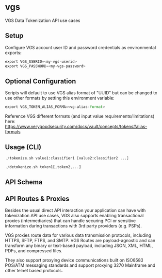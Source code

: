 # vgs
VGS Data Tokenization API use cases

## Setup
Configure VGS account user ID and password credentials as environmental exports:
```python
export VGS_USERID=<my-vgs-userid>
export VGS_PASSWORD=<my-vgs-password>
```

## Optional Configuration
Scripts will default to use VGS alias format of "UUID" but can be changed to use other formats by setting this environment variable:
```python
export VGS_TOKEN_ALIAS_FORMA=<vg-alias-format>
```
Reference VGS different formats (and input value requirements/limitations) here: https://www.verygoodsecurity.com/docs/vault/concepts/tokens#alias-formats

## Usage (CLI)

```python
./tokenize.sh value1:classifier1 [value2:classifier2 ...]
```

```python
./detokenize.sh token1[,token2,...]
```


## API Schema


## API Routes & Proxies
Besides the usual direct API interaction your application can have with tokenization API use cases, VGS also supports enabling transactional proxies (intermediaries) that can handle securing PCI or sensitive information during transactions with 3rd party providers (e.g. PSPs).

VGS proxies route data for various data transmission protocols, including HTTPS, SFTP, FTPS, and SMTP. VGS Routes are payload-agnostic and can transform any binary or text-based payload, including JSON, XML, HTML, PDFs, and compressed files.

They also support proxying device communications built on ISO8583 POS/ATM messaging standards and support proxying 3270 Mainframe and other telnet based protocols.
